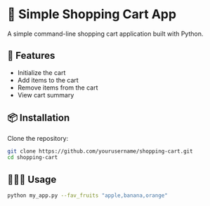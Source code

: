 # 🛒 Simple Shopping Cart App
A simple command-line shopping cart application built with Python.

## 🚀 Features
- Initialize the cart
- Add items to the cart
- Remove items from the cart
- View cart summary

## 📦 Installation
Clone the repository:
```bash
git clone https://github.com/yourusername/shopping-cart.git
cd shopping-cart
```

## 🧑🏻‍💻 Usage
```bash
python my_app.py --fav_fruits "apple,banana,orange"
```
